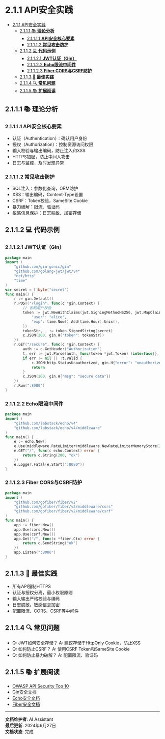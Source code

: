 # 2.1.1 API安全实践

<!-- TOC START -->
- [2.1.1 API安全实践](#api安全实践)
  - [2.1.1.1 📚 **理论分析**](#📚-**理论分析**)
    - [2.1.1.1.1 **API安全核心要素**](#**api安全核心要素**)
    - [2.1.1.1.2 **常见攻击防护**](#**常见攻击防护**)
  - [2.1.1.2 💻 **代码示例**](#💻-**代码示例**)
    - [2.1.1.2.1 **JWT认证（Gin）**](#**jwt认证（gin）**)
    - [2.1.1.2.2 **Echo限流中间件**](#**echo限流中间件**)
    - [2.1.1.2.3 **Fiber CORS与CSRF防护**](#**fiber-cors与csrf防护**)
  - [2.1.1.3 🎯 **最佳实践**](#🎯-**最佳实践**)
  - [2.1.1.4 🔍 **常见问题**](#🔍-**常见问题**)
  - [2.1.1.5 📚 **扩展阅读**](#📚-**扩展阅读**)
<!-- TOC END -->














## 2.1.1.1 📚 **理论分析**

### 2.1.1.1.1 **API安全核心要素**

- 认证（Authentication）：确认用户身份
- 授权（Authorization）：控制资源访问权限
- 输入校验与输出编码，防止注入和XSS
- HTTPS加密，防止中间人攻击
- 日志与监控，及时发现异常

### 2.1.1.1.2 **常见攻击防护**

- SQL注入：参数化查询，ORM防护
- XSS：输出编码，Content-Type设置
- CSRF：Token校验，SameSite Cookie
- 暴力破解：限流、验证码
- 敏感信息保护：日志脱敏、加密存储

## 2.1.1.2 💻 **代码示例**

### 2.1.1.2.1 **JWT认证（Gin）**

```go
package main
import (
    "github.com/gin-gonic/gin"
    "github.com/golang-jwt/jwt/v4"
    "net/http"
    "time"
)
var secret = []byte("secret")
func main() {
    r := gin.Default()
    r.POST("/login", func(c *gin.Context) {
        // 省略用户校验
        token := jwt.NewWithClaims(jwt.SigningMethodHS256, jwt.MapClaims{
            "user": "alice",
            "exp": time.Now().Add(time.Hour).Unix(),
        })
        tokenStr, _ := token.SignedString(secret)
        c.JSON(200, gin.H{"token": tokenStr})
    })
    r.GET("/secure", func(c *gin.Context) {
        auth := c.GetHeader("Authorization")
        t, err := jwt.Parse(auth, func(token *jwt.Token) (interface{}, error) { return secret, nil })
        if err != nil || !t.Valid {
            c.JSON(http.StatusUnauthorized, gin.H{"error": "unauthorized"})
            return
        }
        c.JSON(200, gin.H{"msg": "secure data"})
    })
    r.Run(":8080")
}
```

### 2.1.1.2.2 **Echo限流中间件**

```go
package main
import (
    "github.com/labstack/echo/v4"
    "github.com/labstack/echo/v4/middleware"
)
func main() {
    e := echo.New()
    e.Use(middleware.RateLimiter(middleware.NewRateLimiterMemoryStore(20)))
    e.GET("/", func(c echo.Context) error {
        return c.String(200, "ok")
    })
    e.Logger.Fatal(e.Start(":8080"))
}
```

### 2.1.1.2.3 **Fiber CORS与CSRF防护**

```go
package main
import (
    "github.com/gofiber/fiber/v2"
    "github.com/gofiber/fiber/v2/middleware/cors"
    "github.com/gofiber/fiber/v2/middleware/csrf"
)
func main() {
    app := fiber.New()
    app.Use(cors.New())
    app.Use(csrf.New())
    app.Get("/", func(c *fiber.Ctx) error {
        return c.SendString("ok")
    })
    app.Listen(":8080")
}
```

## 2.1.1.3 🎯 **最佳实践**

- 所有API强制HTTPS
- 认证与授权分离，最小权限原则
- 输入输出严格校验与编码
- 日志脱敏，敏感信息加密
- 配置限流、CORS、CSRF等中间件

## 2.1.1.4 🔍 **常见问题**

- Q: JWT如何安全存储？
  A: 建议存储于HttpOnly Cookie，防止XSS
- Q: 如何防止CSRF？
  A: 使用CSRF Token和SameSite Cookie
- Q: 如何防止暴力破解？
  A: 配置限流、验证码

## 2.1.1.5 📚 **扩展阅读**

- [OWASP API Security Top 10](https://owasp.org/API-Security/)
- [Gin安全文档](https://gin-gonic.com/docs/examples/authentication/)
- [Echo安全文档](https://echo.labstack.com/middleware/)
- [Fiber安全文档](https://docs.gofiber.io/api/middleware/)

---

**文档维护者**: AI Assistant  
**最后更新**: 2024年6月27日  
**文档状态**: 完成
